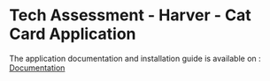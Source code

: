 # Tech Assessment - Harver - Cat Card Application
The application documentation and installation guide is available on : [Documentation](/docs/index.adoc)